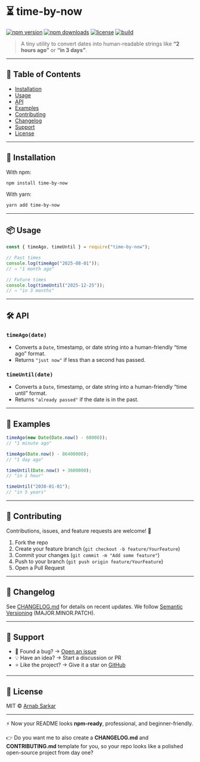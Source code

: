 
# ⏳ time-by-now

[![npm version](https://img.shields.io/npm/v/time-by-now.svg?color=blue)](https://www.npmjs.com/package/time-by-now)
[![npm downloads](https://img.shields.io/npm/dm/time-by-now.svg?color=green)](https://www.npmjs.com/package/time-by-now)
[![license](https://img.shields.io/github/license/arnab236/time-by-now)](./LICENSE)
[![build](https://img.shields.io/github/actions/workflow/status/arnab236/time-by-now/publish.yml?branch=main)](https://github.com/arnab236/time-by-now/actions)

> A tiny utility to convert dates into human-readable strings like **“2 hours ago”** or **“in 3 days”**.

---

## 📖 Table of Contents

* [Installation](#-installation)
* [Usage](#-usage)
* [API](#-api)
* [Examples](#-examples)
* [Contributing](#-contributing)
* [Changelog](#-changelog)
* [Support](#-support)
* [License](#-license)

---

## 🚀 Installation

With npm:

```bash
npm install time-by-now
```

With yarn:

```bash
yarn add time-by-now
```

---

## 📦 Usage

```js
const { timeAgo, timeUntil } = require("time-by-now");

// Past times
console.log(timeAgo("2025-08-01")); 
// → "1 month ago"

// Future times
console.log(timeUntil("2025-12-25")); 
// → "in 3 months"
```

---

## 🛠 API

### `timeAgo(date)`

* Converts a `Date`, timestamp, or date string into a human-friendly “time ago” format.
* Returns `"just now"` if less than a second has passed.

### `timeUntil(date)`

* Converts a `Date`, timestamp, or date string into a human-friendly “time until” format.
* Returns `"already passed"` if the date is in the past.

---

## 🌟 Examples

```js
timeAgo(new Date(Date.now() - 60000));     
// "1 minute ago"

timeAgo(Date.now() - 86400000);           
// "1 day ago"

timeUntil(Date.now() + 3600000);          
// "in 1 hour"

timeUntil("2030-01-01");                  
// "in 5 years"
```

---

## 🤝 Contributing

Contributions, issues, and feature requests are welcome! 🎉

1. Fork the repo
2. Create your feature branch (`git checkout -b feature/YourFeature`)
3. Commit your changes (`git commit -m "Add some feature"`)
4. Push to your branch (`git push origin feature/YourFeature`)
5. Open a Pull Request

---

## 📝 Changelog

See [CHANGELOG.md](./CHANGELOG.md) for details on recent updates.
We follow [Semantic Versioning](https://semver.org/) (MAJOR.MINOR.PATCH).

---

## 💬 Support

* 📌 Found a bug? → [Open an issue](https://github.com/arnab236/time-by-now/issues)
* 💡 Have an idea? → Start a discussion or PR
* ⭐ Like the project? → Give it a star on [GitHub](https://github.com/arnab236/time-by-now)

---

## 📜 License

MIT © [Arnab Sarkar](https://github.com/arnab236)

---

⚡ Now your README looks **npm-ready**, professional, and beginner-friendly.

👉 Do you want me to also create a **CHANGELOG.md** and **CONTRIBUTING.md** template for you, so your repo looks like a polished open-source project from day one?

